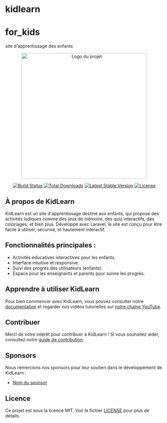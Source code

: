 # kidlearn

# for_kids
site d'apprentissage des enfants
<p align="center"><a href="https://votre-lien" target="_blank"><img src="votre-logo.svg" width="400" alt="Logo du projet"/></a></p>
<p align="center">
<a href="https://github.com/votre-projet/actions"><img src="https://github.com/votre-projet/workflows/tests/badge.svg" alt="Build Status"/></a>
<a href="https://packagist.org/packages/votre-projet"><img src="https://img.shields.io/packagist/dt/votre-projet" alt="Total Downloads"/></a>
<a href="https://packagist.org/packages/votre-projet"><img src="https://img.shields.io/packagist/v/votre-projet" alt="Latest Stable Version"/></a>
<a href="https://packagist.org/packages/votre-projet"><img src="https://img.shields.io/packagist/l/votre-projet" alt="License"/></a>
</p>

## À propos de KidLearn
KidLearn est un site d'apprentissage destiné aux enfants, qui propose des activités ludiques comme des jeux de mémoire, des quiz interactifs, des coloriages, et bien plus. Développé avec Laravel, le site est conçu pour être facile à utiliser, sécurisé, et hautement interactif.

## Fonctionnalités principales :
- Activités éducatives interactives pour les enfants.
- Interface intuitive et responsive.
- Suivi des progrès des utilisateurs (enfants).
- Espace pour les enseignants et parents pour suivre les progrès.

## Apprendre à utiliser KidLearn
Pour bien commencer avec KidLearn, vous pouvez consulter notre [documentation](lien-vers-votre-documentation) et regarder nos vidéos tutorielles sur [notre chaîne YouTube](lien-vers-votre-chaine).

## Contribuer
Merci de votre intérêt pour contribuer à KidLearn ! Si vous souhaitez aider, consultez notre [guide de contribution](lien-vers-le-guide).

## Sponsors
Nous remercions nos sponsors pour leur soutien dans le développement de KidLearn :
- [Nom du sponsor](lien-vers-site-sponsor)

## Licence
Ce projet est sous la licence MIT. Voir le fichier [LICENSE](lien-vers-fichier-licence) pour plus de détails.